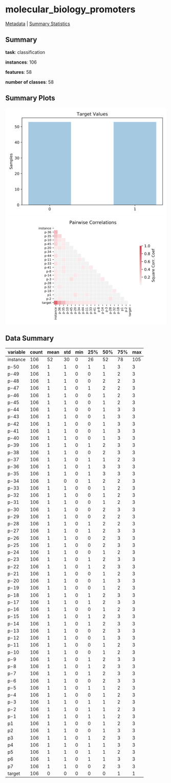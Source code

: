 # molecular_biology_promoters

[Metadata](metadata.yaml) | [Summary Statistics](summary_stats.csv)

## Summary

**task**: classification

**instances**: 106

**features**: 58

**number of classes**: 58

## Summary Plots

![Labels](label.svg)
![Corr](corr.svg)

## Data Summary

|	variable	|	count	|	mean	|	std	|	min	|	25%	|	50%	|	75%	|	max|
| --- | --- | --- | --- | --- | --- | --- | --- | --- |
|	instance	|	106	|	52	|	30	|	0	|	26	|	52	|	78	|	105
|	p-50	|	106	|	1	|	1	|	0	|	1	|	1	|	3	|	3
|	p-49	|	106	|	1	|	1	|	0	|	0	|	1	|	2	|	3
|	p-48	|	106	|	1	|	1	|	0	|	0	|	2	|	2	|	3
|	p-47	|	106	|	1	|	1	|	0	|	1	|	2	|	2	|	3
|	p-46	|	106	|	1	|	1	|	0	|	0	|	1	|	2	|	3
|	p-45	|	106	|	1	|	1	|	0	|	0	|	1	|	2	|	3
|	p-44	|	106	|	1	|	1	|	0	|	0	|	1	|	3	|	3
|	p-43	|	106	|	1	|	1	|	0	|	0	|	1	|	3	|	3
|	p-42	|	106	|	1	|	1	|	0	|	0	|	1	|	3	|	3
|	p-41	|	106	|	1	|	1	|	0	|	0	|	1	|	3	|	3
|	p-40	|	106	|	1	|	1	|	0	|	0	|	1	|	3	|	3
|	p-39	|	106	|	1	|	1	|	0	|	1	|	2	|	3	|	3
|	p-38	|	106	|	1	|	1	|	0	|	0	|	2	|	3	|	3
|	p-37	|	106	|	1	|	1	|	0	|	1	|	1	|	2	|	3
|	p-36	|	106	|	1	|	1	|	0	|	1	|	3	|	3	|	3
|	p-35	|	106	|	1	|	1	|	0	|	1	|	3	|	3	|	3
|	p-34	|	106	|	1	|	0	|	0	|	1	|	2	|	2	|	3
|	p-33	|	106	|	1	|	1	|	0	|	0	|	1	|	2	|	3
|	p-32	|	106	|	1	|	1	|	0	|	0	|	1	|	2	|	3
|	p-31	|	106	|	1	|	1	|	0	|	0	|	1	|	2	|	3
|	p-30	|	106	|	1	|	1	|	0	|	0	|	2	|	3	|	3
|	p-29	|	106	|	1	|	1	|	0	|	0	|	2	|	2	|	3
|	p-28	|	106	|	1	|	1	|	0	|	1	|	2	|	2	|	3
|	p-27	|	106	|	1	|	1	|	0	|	1	|	2	|	3	|	3
|	p-26	|	106	|	1	|	1	|	0	|	0	|	2	|	3	|	3
|	p-25	|	106	|	1	|	1	|	0	|	0	|	2	|	3	|	3
|	p-24	|	106	|	1	|	1	|	0	|	0	|	1	|	2	|	3
|	p-23	|	106	|	1	|	1	|	0	|	1	|	2	|	3	|	3
|	p-22	|	106	|	1	|	1	|	0	|	1	|	2	|	3	|	3
|	p-21	|	106	|	1	|	1	|	0	|	0	|	1	|	2	|	3
|	p-20	|	106	|	1	|	1	|	0	|	0	|	1	|	3	|	3
|	p-19	|	106	|	1	|	1	|	0	|	0	|	1	|	2	|	3
|	p-18	|	106	|	1	|	1	|	0	|	1	|	2	|	3	|	3
|	p-17	|	106	|	1	|	1	|	0	|	1	|	2	|	3	|	3
|	p-16	|	106	|	1	|	1	|	0	|	0	|	1	|	2	|	3
|	p-15	|	106	|	1	|	1	|	0	|	1	|	2	|	3	|	3
|	p-14	|	106	|	1	|	1	|	0	|	1	|	2	|	3	|	3
|	p-13	|	106	|	1	|	1	|	0	|	0	|	2	|	3	|	3
|	p-12	|	106	|	1	|	1	|	0	|	0	|	1	|	3	|	3
|	p-11	|	106	|	1	|	1	|	0	|	0	|	1	|	2	|	3
|	p-10	|	106	|	1	|	1	|	0	|	0	|	1	|	2	|	3
|	p-9	|	106	|	1	|	1	|	0	|	1	|	2	|	3	|	3
|	p-8	|	106	|	1	|	1	|	0	|	1	|	2	|	3	|	3
|	p-7	|	106	|	1	|	1	|	0	|	1	|	2	|	3	|	3
|	p-6	|	106	|	1	|	1	|	0	|	0	|	2	|	3	|	3
|	p-5	|	106	|	1	|	1	|	0	|	1	|	1	|	2	|	3
|	p-4	|	106	|	1	|	1	|	0	|	0	|	1	|	2	|	3
|	p-3	|	106	|	1	|	1	|	0	|	1	|	1	|	2	|	3
|	p-2	|	106	|	1	|	1	|	0	|	1	|	1	|	2	|	3
|	p-1	|	106	|	1	|	1	|	0	|	1	|	1	|	2	|	3
|	p1	|	106	|	1	|	1	|	0	|	0	|	1	|	2	|	3
|	p2	|	106	|	1	|	1	|	0	|	0	|	1	|	3	|	3
|	p3	|	106	|	1	|	1	|	0	|	1	|	2	|	3	|	3
|	p4	|	106	|	1	|	1	|	0	|	1	|	1	|	3	|	3
|	p5	|	106	|	1	|	1	|	0	|	1	|	1	|	2	|	3
|	p6	|	106	|	1	|	1	|	0	|	1	|	1	|	3	|	3
|	p7	|	106	|	1	|	1	|	0	|	0	|	2	|	3	|	3
|	target	|	106	|	0	|	0	|	0	|	0	|	0	|	1	|	1
